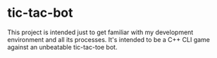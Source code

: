 # tic-tac-bot

This project is intended just to get familiar with my development environment and all its processes. It's intended to be a C++ CLI game against an unbeatable tic-tac-toe bot.